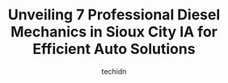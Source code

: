---
layout: ampstory
image: https://images.unsplash.com/photo-1594502225401-a9eab8b405dd?ixlib=rb-4.0.3&ixid=MnwxMjA3fDB8MHxwaG90by1wYWdlfHx8fGVufDB8fHx8&auto=format&fit=crop&w=640&h=853&q=80
author: techidn
featured: false
description: When it comes to finding reliable automotive experts in Sioux City IA, USA, look no further than the 7 best Diesel Mechanic in the area. With their exceptional skills and dedication to provi
title: Unveiling 7 Professional Diesel Mechanics in Sioux City IA for Efficient Auto Solutions
cover:
   title: Unveiling 7 Professional Diesel Mechanics in Sioux City IA for Efficient Auto Solutions
   subtitle: Rickpate
   background: https://images.unsplash.com/photo-1594502225401-a9eab8b405dd?ixlib=rb-4.0.3&ixid=MnwxMjA3fDB8MHxwaG90by1wYWdlfHx8fGVufDB8fHx8&auto=format&fit=crop&w=640&h=853&q=80

pages: 
 - layout: thirds
   top: <h1>#1 Certified Auto Repair</h1>
   bottom: "<p>I have use certified for years. Stu always took good care of me. The great service has also continued with JarodIf I could I would rate them much higher than five stars. </p>"
   background: https://www.knot35.com/toplist/wp-content/uploads/2023/06/best-diesel-mechanic-1-in-sioux-city-ia-1685835603.jpeg
   backgroundblur: true
 - layout: thirds
   top: <h1>#2 Macs Auto Repair</h1>
   bottom: "<p>1002 5th St, Sioux City, IA 51101, United States</p>"
   background: https://www.knot35.com/toplist/wp-content/uploads/2023/06/best-diesel-mechanic-2-in-sioux-city-ia-1685835603.jpeg
   cta:
      link: https://www.knot35.com/toplist/unveiling-7-professional-diesel-mechanics-in-sioux-city-ia-for-efficient-auto-solutions/
      text: Unveiling 7 Professional Diesel Mechanics in Sioux City IA for Efficient Auto Solutions
 - layout: thirds
   top: <h1>#3 M.A.R.S Auto Repair Service</h1>
   bottom: "<p>1831 Floyd Blvd, Sioux City, IA 51104, United States</p>"
   background: https://www.knot35.com/toplist/wp-content/uploads/2023/06/best-diesel-mechanic-3-in-sioux-city-ia-1685835604.jpeg
   cta:
      link: https://www.knot35.com/toplist/unveiling-7-professional-diesel-mechanics-in-sioux-city-ia-for-efficient-auto-solutions/
      text: Unveiling 7 Professional Diesel Mechanics in Sioux City IA for Efficient Auto Solutions
 - layout: thirds
   top: <h1>#4 Baileys Truck & Trailer Repair</h1>
   bottom: "<p>2551 Boulevard of Champions, Sioux City, IA 51111, United States</p>"
   background: https://images.unsplash.com/photo-1510906594845-bc082582c8cc?ixlib=rb-4.0.3&ixid=MnwxMjA3fDB8MHxwaG90by1wYWdlfHx8fGVufDB8fHx8&auto=format&fit=crop&w=640&h=853&q=80
   cta:
      link: https://www.knot35.com/toplist/unveiling-7-professional-diesel-mechanics-in-sioux-city-ia-for-efficient-auto-solutions/
      text: Unveiling 7 Professional Diesel Mechanics in Sioux City IA for Efficient Auto Solutions
 - layout: thirds
   top: <h1>#5 Mobile Truck Repair</h1>
   bottom: "<p>712 4th Ave Iowa Nebraska South Dakota, South Sioux City, NE 68776, United States</p>"
   background: https://images.unsplash.com/photo-1515405295579-ba7b45403062?ixlib=rb-4.0.3&ixid=MnwxMjA3fDB8MHxwaG90by1wYWdlfHx8fGVufDB8fHx8&auto=format&fit=crop&w=640&h=853&q=80
   cta:
      link: https://www.knot35.com/toplist/unveiling-7-professional-diesel-mechanics-in-sioux-city-ia-for-efficient-auto-solutions/
      text: Unveiling 7 Professional Diesel Mechanics in Sioux City IA for Efficient Auto Solutions
 - layout: thirds
   top: <h1>#6 Cancino Automotive Repair</h1>
   bottom: "<p>1915 4th St, Sioux City, IA 51101, United States</p>"
   background: https://images.unsplash.com/photo-1618556658017-fd9c732d1360?ixlib=rb-4.0.3&ixid=MnwxMjA3fDB8MHxwaG90by1wYWdlfHx8fGVufDB8fHx8&auto=format&fit=crop&w=640&h=853&q=80
   cta:
      link: https://www.knot35.com/toplist/unveiling-7-professional-diesel-mechanics-in-sioux-city-ia-for-efficient-auto-solutions/
      text: Unveiling 7 Professional Diesel Mechanics in Sioux City IA for Efficient Auto Solutions
 - layout: thirds
   top: <h1>#7 Inland Truck Parts & Service</h1>
   bottom: "<p>5000 Harbor Dr, Sioux City, IA 51111, United States</p>"
   background: https://images.unsplash.com/photo-1574169208507-84376144848b?ixlib=rb-4.0.3&ixid=MnwxMjA3fDB8MHxwaG90by1wYWdlfHx8fGVufDB8fHx8&auto=format&fit=crop&w=640&h=853&q=80
   cta:
      link: https://www.knot35.com/toplist/unveiling-7-professional-diesel-mechanics-in-sioux-city-ia-for-efficient-auto-solutions/
      text: Unveiling 7 Professional Diesel Mechanics in Sioux City IA for Efficient Auto Solutions
 - layout: thirds
   middle: Continue reading...
   background: https://images.unsplash.com/photo-1595364397663-fca4f075d796?ixlib=rb-4.0.3&ixid=MnwxMjA3fDB8MHxwaG90by1wYWdlfHx8fGVufDB8fHx8&auto=format&fit=crop&w=640&h=853&q=80
   cta:
      link: https://www.knot35.com/toplist/unveiling-7-professional-diesel-mechanics-in-sioux-city-ia-for-efficient-auto-solutions/
      text: Unveiling 7 Professional Diesel Mechanics in Sioux City IA for Efficient Auto Solutions
      
---